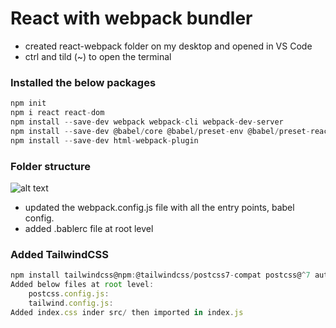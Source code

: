 # React with webpack bundler

- created react-webpack folder on my desktop and opened in VS Code
- ctrl and tild (~) to open the terminal

### Installed the below packages

```js
npm init
npm i react react-dom
npm install --save-dev webpack webpack-cli webpack-dev-server
npm install --save-dev @babel/core @babel/preset-env @babel/preset-react babel-loader
npm install --save-dev html-webpack-plugin

```

### Folder structure

![alt text](image.png)

- updated the webpack.config.js file with all the entry points, babel config.
- added .bablerc file at root level

### Added TailwindCSS

```js
npm install tailwindcss@npm:@tailwindcss/postcss7-compat postcss@^7 autoprefixer@^9 --save-dev
Added below files at root level:
    postcss.config.js:
    tailwind.config.js:
Added index.css inder src/ then imported in index.js
```
